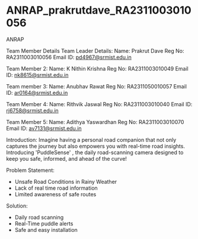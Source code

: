 # ANRAP_prakrutdave_RA2311003010056

ANRAP

Team Member Details
Team Leader Details:
Name: Prakrut Dave
Reg No: RA2311003010056
Email ID: pd4967@srmist.edu.in

Team Member 2:
Name: K Nithin Krishna
Reg No: RA2311003010049
Email ID: nk8615@srmist.edu.in

Team member 3:
Name: Anubhav Rawat
Reg No: RA2311050010057
Email ID: ar0164@srmist.edu.in

Team Member 4:
Name: Rithvik Jaswal
Reg No: RA2311003010040
Email ID: rj6758@srmist.edu.in

Team Member 5:
Name: Adithya Yaswardhan
Reg No: RA2311003010070
Email ID: av7131@srmist.edu.in

Introduction:
Imagine having a personal road companion that not only captures the 
journey but also empowers you with real-time road insights.
Introducing 'PuddleSense' , the daily road-scanning camera designed 
to keep you safe, informed, and ahead of the curve!

Problem Statement:
  - Unsafe Road Conditions in Rainy Weather
  - Lack of real time road information
  - Limited awareness of safe routes

Solution:
  - Daily road scanning
  - Real-Time puddle alerts
  - Safe and easy installation









